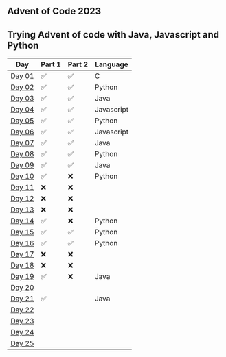 Advent of Code 2023
---

Trying Advent of code with Java, Javascript and Python
---
| Day | Part 1 | Part 2 | Language |
| --- | ------ | ------ | -------- |
| [Day 01](./day_1)    |  ✅      |    ✅    |      C    |
| [Day 02](./day_2)  |    ✅    |      ✅  |      Python    |
| [Day 03](./day_3)   |    ✅    |     ✅   |      Java    |
| [Day 04](./day_4)   |     ✅   |      ✅  |       Javascript   |
| [Day 05](./day_5)   |      ✅  |    ✅    |     Python     |  
| [Day 06](./day_6)   |     ✅   |     ✅   |     Javascript     |
| [Day 07](./day_7)   |      ✅  |     ✅   |      Java    |
| [Day 08](./day_8)   |      ✅  |     ✅   |       Python   |
| [Day 09](./day_9)   |      ✅  |     ✅   |        Java  |
| [Day 10](./Day_10)   |      ✅  |     ❌   |       Python   |
| [Day 11](./Day_11)   |      ❌  |     ❌   |          |
| [Day 12](./day_12)   |      ❌  |      ❌  |          |
| [Day 13](./day_13)   |      ❌  |       ❌ |          |
| [Day 14](./day_14)   |       ✅ |        ❌|       Python   |
| [Day 15](./day_15)   |      ✅  |     ✅   |      Python    |
| [Day 16](./day_16)   |     ✅   |    ✅    |      Python    |
| [Day 17](./day_17)   |      ❌  |     ❌   |          |
| [Day 18](./day_18)   |      ❌  |     ❌   |          |
| [Day 19](./day_19)   |      ✅  |     ❌   |       Java   |
| [Day 20](./day_20)    |        |        |          |
| [Day 21](./day_21)   |      ✅  |        |      Java    |
| [Day 22](./day_22)    |        |        |          |
| [Day 23](./day_23)   |        |        |          |
| [Day 24](./day_24)   |        |        |          |
| [Day 25](./day_25) |          |         |          |
